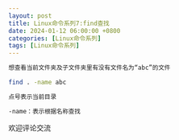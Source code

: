 ```yaml
---
layout: post
title: Linux命令系列7:find查找
date: 2024-01-12 06:00:00 +0800
categories: [Linux命令系列]
tags: [Linux命令系列]
---
```


```bash
想查看当前文件夹及子文件夹里有没有文件名为“abc”的文件

find . -name abc

点号表示当前目录

-name：表示根据名称查找

```

欢迎评论交流